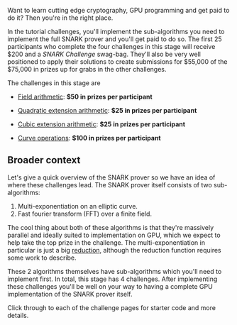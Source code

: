 Want to learn cutting edge cryptography, GPU programming and get
paid to do it? Then you're in the right place.

In the tutorial challenges, you'll implement the sub-algorithms you need to
implement the full SNARK prover and you'll get paid to do so.
The first 25 participants who complete the four challenges in this stage
will receive $200 and a *SNARK Challenge* swag-bag.
They'll also be very well positioned to apply their solutions to
create submissions for $55,000 of the $75,000 in prizes up for grabs in the other challenges.

The challenges in this stage are

- [Field arithmetic](/snark-challenge/problem-01-field-arithmetic.html): **$50 in prizes per participant**

- [Quadratic extension arithmetic](/snark-challenge/problem-02-quadratic-extension-arithmetic.html): **$25 in prizes per participant**

- [Cubic extension arithmetic](/snark-challenge/problem-03-cubic-extension-arithmetic.html): **$25 in prizes per participant**

- [Curve operations](/snark-challenge/problem-04-curve-operations.html): **$100 in prizes per participant**



## Broader context
Let's give a quick overview of the SNARK prover so
we have an idea of where these challenges lead. The SNARK prover itself
consists of two sub-algorithms: 

1. Multi-exponentiation on an elliptic curve.
2. Fast fourier transform (FFT) over a finite field.

The cool thing about both of these algorithms is that they're massively
parallel and ideally suited to implementation on GPU, which we expect to
help take the top prize in the challenge. The multi-exponentiation in
particular is just a big [reduction](https://developer.download.nvidia.com/assets/cuda/files/reduction.pdf),
although the reduction function requires some work to describe.

These 2 algorithms themselves have sub-algorithms which you'll need to implement first.
In total, this stage has 4 challenges. After implementing these challenges you'll
be well on your way to having a complete GPU implementation of the SNARK prover itself.

Click through to each of the challenge pages for starter code and more details.